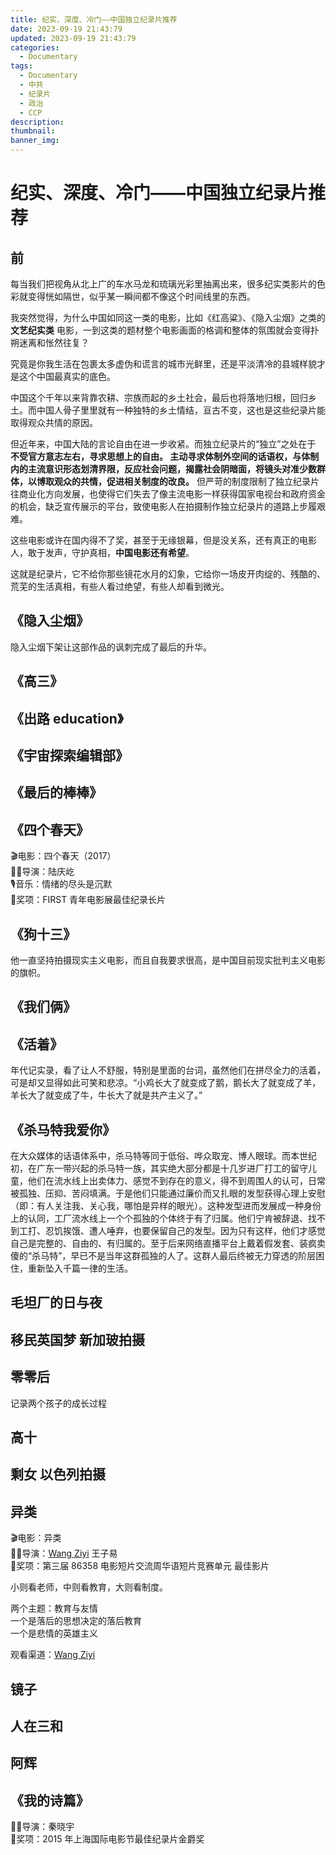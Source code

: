 ```yaml
---
title: 纪实、深度、冷门——中国独立纪录片推荐
date: 2023-09-19 21:43:79
updated: 2023-09-19 21:43:79
categories:
  - Documentary
tags:
  - Documentary
  - 中共
  - 纪录片
  - 政治
  - CCP
description: 
thumbnail: 
banner_img:
---
```


# 纪实、深度、冷门——中国独立纪录片推荐

## 前

每当我们把视角从北上广的车水马龙和琉璃光彩里抽离出来，很多纪实类影片的色彩就变得恍如隔世，似乎某一瞬间都不像这个时间线里的东西。  

我突然觉得，为什么中国如同这一类的电影，比如《红高粱》、《隐入尘烟》之类的 **文艺纪实类** 电影，一到这类的题材整个电影画面的格调和整体的氛围就会变得扑朔迷离和怅然往复？

究竟是你我生活在包裹太多虚伪和谎言的城市光鲜里，还是平淡清冷的县城样貌才是这个中国最真实的底色。

中国这个千年以来背靠农耕、宗族而起的乡土社会，最后也将落地归根，回归乡土。而中国人骨子里里就有一种独特的乡土情结，亘古不变，这也是这些纪录片能取得观众共情的原因。

但近年来，中国大陆的言论自由在进一步收紧。而独立纪录片的“独立”之处在于 **不受官方意志左右，寻求思想上的自由。 主动寻求体制外空间的话语权，与体制内的主流意识形态划清界限，反应社会问题，揭露社会阴暗面，将镜头对准少数群体，以博取观众的共情，促进相关制度的改良。** 但严苛的制度限制了独立纪录片往商业化方向发展，也使得它们失去了像主流电影一样获得国家电视台和政府资金的机会，缺乏宣传展示的平台，致使电影人在拍摄制作独立纪录片的道路上步履艰难。

这些电影或许在国内得不了奖，甚至于无缘银幕，但是没关系，还有真正的电影人，敢于发声，守护真相，**中国电影还有希望**。

这就是纪录片，它不给你那些镜花水月的幻象，它给你一场皮开肉绽的、残酷的、荒芜的生活真相，有些人看过绝望，有些人却看到微光。

## 《隐入尘烟》

隐入尘烟下架让这部作品的讽刺完成了最后的升华。

## 《高三》

## 《出路 education》

## 《宇宙探索编辑部》

## 《最后的棒棒》

## 《四个春天》

🎬电影：四个春天（2017）  
💁‍♂️导演：陆庆屹  
🎙️音乐：情绪的尽头是沉默  
🥇奖项：FIRST 青年电影展最佳纪录长片

## 《狗十三》

他一直坚持拍摄现实主义电影，而且自我要求很高，是中国目前现实批判主义电影的旗帜。

## 《我们俩》

## 《活着》

年代记实录，看了让人不舒服，特别是里面的台词，虽然他们在拼尽全力的活着，可是却又显得如此可笑和悲凉。“小鸡长大了就变成了鹅，鹅长大了就变成了羊，羊长大了就变成了牛，牛长大了就是共产主义了。”

## 《杀马特我爱你》

在大众媒体的话语体系中，杀马特等同于低俗、哗众取宠、博人眼球。而本世纪初，在广东一带兴起的杀马特一族，其实绝大部分都是十几岁进厂打工的留守儿童，他们在流水线上出卖体力、感觉不到存在的意义，得不到周围人的认可，日常被孤独、压抑、苦闷填满。于是他们只能通过廉价而又扎眼的发型获得心理上安慰（即：有人关注我、关心我，哪怕是异样的眼光）。这种发型进而发展成一种身份上的认同，工厂流水线上一个个孤独的个体终于有了归属。他们宁肯被辞退、找不到工打、忍饥挨饿、遭人唾弃，也要保留自己的发型。因为只有这样，他们才感觉自己是完整的、自由的、有归属的。至于后来网络直播平台上戴着假发套、装疯卖傻的“杀马特”，早已不是当年这群孤独的人了。这群人最后终被无力穿透的阶层困住，重新坠入千篇一律的生活。

## 毛坦厂的日与夜

## 移民英国梦 新加玻拍摄

## 零零后

记录两个孩子的成长过程

## 高十

## 剩女 以色列拍摄

## 异类

🎬电影：异类  
💁‍♂️导演：[Wang Ziyi](https://wangziyifilm.com/zh-Hans/about/) 王子易  
🥇奖项：第三届 86358 电影短片交流周华语短片竞赛单元 最佳影片

小则看老师，中则看教育，大则看制度。

两个主题：教育与友情  
一个是落后的思想决定的落后教育  
一个是悲情的英雄主义  

观看渠道：[Wang Ziyi](https://wangziyifilm.com/zh-Hans/)

## 镜子

## 人在三和

## 阿辉

## 《我的诗篇》

💁‍♂️导演：秦晓宇  
🥇奖项：2015 年上海国际电影节最佳纪录片金爵奖
